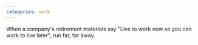 ```yaml
---
categories: work
---
```


When a company's retirement materials say "Live to work now so you can work to live later", run far, far away.